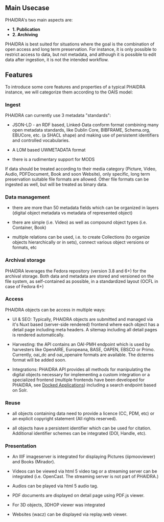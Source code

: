 ## Main Usecase

PHAIDRA's two main aspects are:

- **1. Publication**
- **2. Archiving**

PHAIDRA is best suited for situations where the goal is the combination of open access and long term preservation. For instance, it is only possible to restrict access to data, but not metadata, and although it is possible to edit data after ingestion, it is not the intended workflow.

## Features

To introduce some core features and properties of a typical PHAIDRA instance, we will categorize them according to the OAIS model:

### Ingest

PHAIDRA can currently use 3 metadata "standards":

- JSON-LD - an RDF based, Linked-Data conform format combining many open metadata standards, like Dublin Core, BIBFRAME, Schema.org, EBUCore, etc. (a SHACL shape) and making use of persistemt identifiers and controlled vocabularies.

- A LOM based UWMETADATA format

- there is a rudimentary support for MODS

If data should be treated according to their media category (Picture, Video, Audio, PDFDocument, Book and soon Website), only specific, long term preservation suitable file formats are allowed. Other file formats can be ingested as well, but will be treated as binary data.

### Data management

- there are more than 50 metadata fields which can be organized in layers (digital object metadata vs metadata of represented object)

- there are simple (i.e. Video) as well as compound object types (i.e. Container, Book)

- multiple relations can be used, i.e. to create Collections (to organize objects hierarchically or in sets), connect various object versions or formats, etc

### Archival storage

PHAIDRA leverages the Fedora repository (version 3.8 and 6+) for the archival storage. Both data and metadata are stored and versioned on the file system, as self-contained as possible, in a standardized layout (OCFL in case of Fedora 6+)

### Access

PHAIDRA objects can be access in multiple ways:

- UI & SEO: Typically, PHAIDRA objects are submitted and managed via it's Nuxt based (server-side rendered) frontend where each object has a detail page including meta headers. A sitemap including all detail pages is rendered automatically.

- Harvesting: the API contains an OAI-PMH endpoint which is used by harvesters like OpenAIRE, Europeana, BASE, OAPEN, EBSCO or Primo. Currently, oai_dc and oai_openaire formats are available. The dcterms format will be added soon.

- Integrations: PHAIDRA API provides all methods for manipulating the digital objects necessary for implementing a custom integration or a specialized frontend (multiple frontends have been developed for PHAIDRA, see [Docked Applications](#docked-applications)) including a search endpoint based on Solr.

### Reuse

- all objects containing data need to provide a licence (CC, PDM, etc) or an explicit copyright statement (All rights reserved).

- all objects have a persistent identifier which can be used for citation. Additional identifier schemes can be integrated (DOI, Handle, etc).

### Presentation

- An IIIF imageserver is integrated for displaying Pictures (iipmooviewer) and Books (Mirador).

- Videos can be viewed via html 5 video tag or a streaming server can be integrated (i.e. OpenCast. The streaming server is not part of PHAIDRA.)

- Audios can be played via html 5 audio tag.

- PDF documents are displayed on detail page using PDF.js viewer.

- For 3D objects, 3DHOP viewer was integrated

- Websites (wacz) can be displayed via replay.web viewer.
